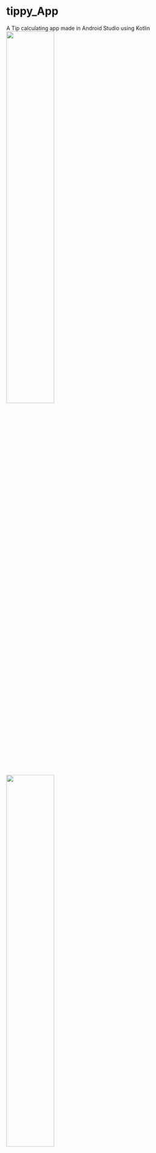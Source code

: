 # tippy_App
A Tip calculating app made in Android Studio using Kotlin
<img src = "https://github.com/ayushsgit/tippy_App/assets/115374687/dc7683ee-237c-46ab-bf28-3a7ea5990d34" width = "50%">
<img src = "https://github.com/ayushsgit/tippy_App/assets/115374687/ae841d1d-c420-4965-a239-7b184de53d1e" width = "50%">
